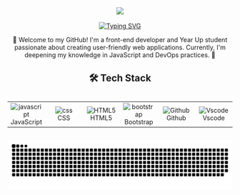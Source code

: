 <div id="header" align="center">
  <img src="https://media.giphy.com/media/M9gbBd9nbDrOTu1Mqx/giphy.gif" width="100"/>


[![Typing SVG](https://readme-typing-svg.demolab.com?font=Chakra+Petch&weight=700&size=25&duration=4972&pause=1000&color=0A0F70&center=true&multiline=true&random=false&width=435&lines=Hello+there!+I'm+Aung+Aung)](https://git.io/typing-svg)


🌟 Welcome to my GitHub! I'm a front-end developer and Year Up student passionate about creating user-friendly web applications. Currently, I'm deepening my knowledge in JavaScript and DevOps practices. 🚀

## 🛠️ Tech Stack

<div style="display: flex; align-items: flex-start; align: center">
<table align="center">
    <td align="center" width="70">
        <img src="https://skillicons.dev/icons?i=javascript" width="55" height="35" alt="javascript" /> 
      JavaScript
    </td>
    <td align="center" width="70">
        <img src="https://skillicons.dev/icons?i=css" width="55" height="35" alt="css" />
      CSS
    </td>
    </td>
     <td align="center"  width="70">
        <img src="https://skillicons.dev/icons?i=html" width="55" height="35"alt="HTML5" />
       HTML5
    </td>
     <td align="center"  width="70">
        <img src="https://skillicons.dev/icons?i=bootstrap" width="55" height="35" alt="bootstrap" />
       Bootstrap
    </td>
      <td align="center" width="70">
       <img src="https://skillicons.dev/icons?i=github" width="55" height="35" alt="Github" />
        Github
      <td align="center" width="70">
       <img src="https://skillicons.dev/icons?i=vscode" width="55" height="35" alt="Vscode" />
        Vscode
    </td>
  </tr>
</table>
</div>

![GitHub Contribution Snake](https://raw.githubusercontent.com/Platane/snk/output/github-contribution-grid-snake.svg)

</div>



